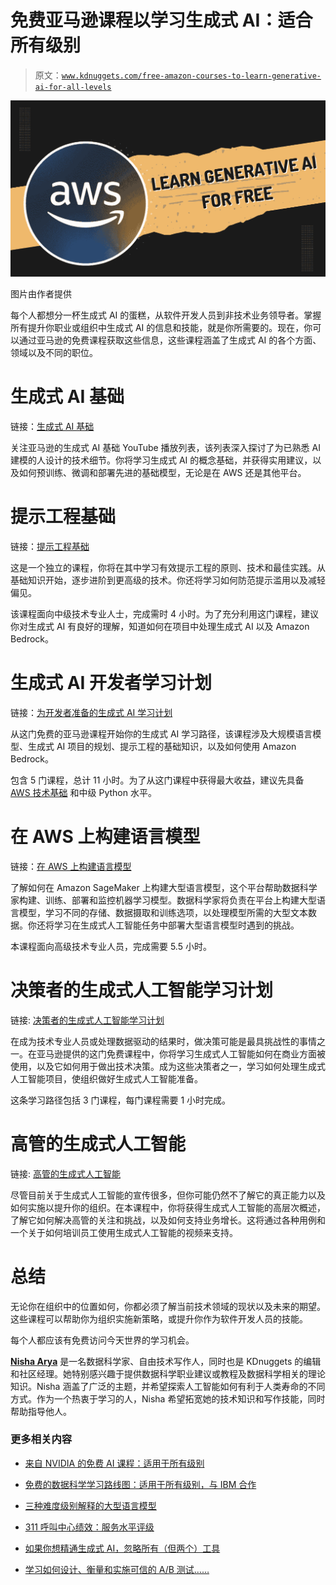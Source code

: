 # 免费亚马逊课程以学习生成式 AI：适合所有级别

> 原文：[`www.kdnuggets.com/free-amazon-courses-to-learn-generative-ai-for-all-levels`](https://www.kdnuggets.com/free-amazon-courses-to-learn-generative-ai-for-all-levels)

![免费亚马逊课程以学习生成式 AI：适合所有级别](img/983f695d63c81ea3120fc20f663ce104.png)

图片由作者提供

每个人都想分一杯生成式 AI 的蛋糕，从软件开发人员到非技术业务领导者。掌握所有提升你职业或组织中生成式 AI 的信息和技能，就是你所需要的。现在，你可以通过亚马逊的免费课程获取这些信息，这些课程涵盖了生成式 AI 的各个方面、领域以及不同的职位。

# 生成式 AI 基础

链接：[生成式 AI 基础](https://www.youtube.com/playlist?list=PLhr1KZpdzukf-xb0lmiU3G89GJXaDbAIF)

关注亚马逊的生成式 AI 基础 YouTube 播放列表，该列表深入探讨了为已熟悉 AI 建模的人设计的技术细节。你将学习生成式 AI 的概念基础，并获得实用建议，以及如何预训练、微调和部署先进的基础模型，无论是在 AWS 还是其他平台。

# 提示工程基础

链接：[提示工程基础](https://explore.skillbuilder.aws/learn/course/external/view/elearning/17763/foundations-of-prompt-engineering)

这是一个独立的课程，你将在其中学习有效提示工程的原则、技术和最佳实践。从基础知识开始，逐步进阶到更高级的技术。你还将学习如何防范提示滥用以及减轻偏见。

该课程面向中级技术专业人士，完成需时 4 小时。为了充分利用这门课程，建议你对生成式 AI 有良好的理解，知道如何在项目中处理生成式 AI 以及 Amazon Bedrock。

# 生成式 AI 开发者学习计划

链接：[为开发者准备的生成式 AI 学习计划](https://explore.skillbuilder.aws/learn/public/learning_plan/view/2068/generative-ai-learning-plan-for-developers)

从这门免费的亚马逊课程开始你的生成式 AI 学习路径，该课程涉及大规模语言模型、生成式 AI 项目的规划、提示工程的基础知识，以及如何使用 Amazon Bedrock。

包含 5 门课程，总计 11 小时。为了从这门课程中获得最大收益，建议先具备 [AWS 技术基础](https://explore.skillbuilder.aws/learn/course/external/view/elearning/1851/aws-technical-essentials) 和中级 Python 水平。

# 在 AWS 上构建语言模型

链接：[在 AWS 上构建语言模型](https://explore.skillbuilder.aws/learn/course/external/view/elearning/17556/building-language-models-on-aws)

了解如何在 Amazon SageMaker 上构建大型语言模型，这个平台帮助数据科学家构建、训练、部署和监控机器学习模型。数据科学家将负责在平台上构建大型语言模型，学习不同的存储、数据摄取和训练选项，以处理模型所需的大型文本数据。你还将学习在生成式人工智能任务中部署大型语言模型时遇到的挑战。

本课程面向高级技术专业人员，完成需要 5.5 小时。

# 决策者的生成式人工智能学习计划

链接: [决策者的生成式人工智能学习计划](https://explore.skillbuilder.aws/learn/public/learning_plan/view/2068/generative-ai-learning-plan-for-developers)

在成为技术专业人员或处理数据驱动的结果时，做决策可能是最具挑战性的事情之一。在亚马逊提供的这门免费课程中，你将学习生成式人工智能如何在商业方面被使用，以及它如何用于做出技术决策。成为这些决策者之一，学习如何处理生成式人工智能项目，使组织做好生成式人工智能准备。

这条学习路径包括 3 门课程，每门课程需要 1 小时完成。

# 高管的生成式人工智能

链接: [高管的生成式人工智能](https://explore.skillbuilder.aws/learn/course/external/view/elearning/16666/generative-ai-for-executives)

尽管目前关于生成式人工智能的宣传很多，但你可能仍然不了解它的真正能力以及如何实施以提升你的组织。在本课程中，你将获得生成式人工智能的高层次概述，了解它如何解决高管的关注和挑战，以及如何支持业务增长。这将通过各种用例和一个关于如何培训员工使用生成式人工智能的视频来支持。

# 总结

无论你在组织中的位置如何，你都必须了解当前技术领域的现状以及未来的期望。这些课程可以帮助你为组织实施新策略，或提升你作为软件开发人员的技能。

每个人都应该有免费访问今天世界的学习机会。

[](https://www.linkedin.com/in/nisha-arya-ahmed/)****[Nisha Arya](https://www.linkedin.com/in/nisha-arya-ahmed/)**** 是一名数据科学家、自由技术写作人，同时也是 KDnuggets 的编辑和社区经理。她特别感兴趣于提供数据科学职业建议或教程及数据科学相关的理论知识。Nisha 涵盖了广泛的主题，并希望探索人工智能如何有利于人类寿命的不同方式。作为一个热衷于学习的人，Nisha 希望拓宽她的技术知识和写作技能，同时帮助指导他人。

### 更多相关内容

+   [来自 NVIDIA 的免费 AI 课程：适用于所有级别](https://www.kdnuggets.com/free-ai-courses-from-nvidia-for-all-levels)

+   [免费的数据科学学习路线图：适用于所有级别，与 IBM 合作](https://www.kdnuggets.com/a-free-data-science-learning-roadmap-for-all-levels-with-ibm)

+   [三种难度级别解释的大型语言模型](https://www.kdnuggets.com/large-language-models-explained-in-3-levels-of-difficulty)

+   [311 呼叫中心绩效：服务水平评级](https://www.kdnuggets.com/2023/03/boxplot-outlier-311-call-center-performance.html)

+   [如果你想精通生成式 AI，忽略所有（但两个）工具](https://www.kdnuggets.com/if-you-want-to-master-generative-ai-ignore-all-but-two-tools)

+   [学习如何设计、衡量和实施可信的 A/B 测试……](https://www.kdnuggets.com/2023/01/sphere-design-measure-implement-trustworthy-ab-tests-ronny-kohavi.html)
